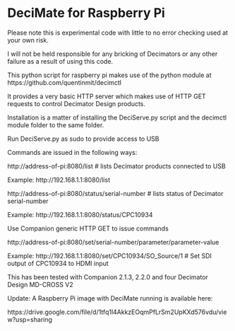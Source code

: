 # DeciMate for Raspberry Pi
<p>Please note this is experimental code with little to no error checking used at your own risk.</p>
<p>I will not be held responsible for any bricking of Decimators or any other failure as a result of using this code.</p>
<p>This python script for raspberry pi makes use of the python module at https://github.com/quentinmit/decimctl</p>
<p>It provides a very basic HTTP server which makes use of HTTP GET requests to control Decimator Design products.</p>

<p>Installation is a matter of installing the DeciServe.py script and the decimctl module folder to the same folder.</p>
<p>Run DeciServe.py as sudo to provide access to USB</p>

<p>Commands are issued in the following ways:</p>
<p>http://address-of-pi:8080/list  # lists Decimator products connected to USB</p>
<p>Example: http://192.168.1.1:8080/list</p>

<p>http://address-of-pi:8080/status/serial-number  # lists status of Decimator serial-number</p>
<p>Example: http://192.168.1.1:8080/status/CPC10934</p>

<p>Use Companion generic HTTP GET to issue commands</P>
<p>http://address-of-pi:8080/set/serial-number/parameter/parameter-value</p>
<p>Example: http://192.168.1.1:8080/set/CPC10934/SO_Source/1  # Set SDI output of CPC10934 to HDMI input</p>

<p>This has been tested with Companion 2.1.3, 2.2.0 and four Decimator Design MD-CROSS V2</p>

<p>Update: A Raspberry Pi image with DeciMate running is available here:</p>
<p>https://drive.google.com/file/d/1tfq1l4AkkzEOqmPfLrSm2UpKXd576vdu/view?usp=sharing</p>
